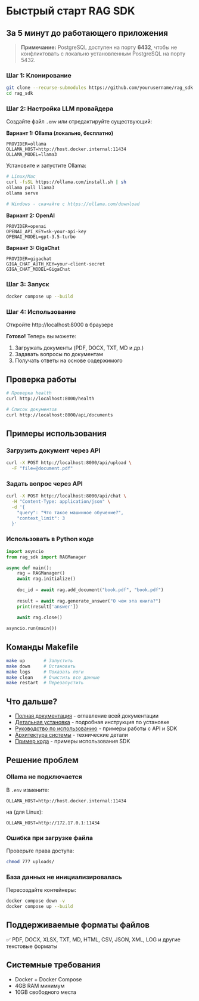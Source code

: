 # Быстрый старт RAG SDK

## За 5 минут до работающего приложения

> **Примечание:** PostgreSQL доступен на порту **6432**, чтобы не конфликтовать с локально установленным PostgreSQL на порту 5432.

### Шаг 1: Клонирование

```bash
git clone --recurse-submodules https://github.com/yourusername/rag_sdk.git
cd rag_sdk
```

### Шаг 2: Настройка LLM провайдера

Создайте файл `.env` или отредактируйте существующий:

**Вариант 1: Ollama (локально, бесплатно)**
```env
PROVIDER=ollama
OLLAMA_HOST=http://host.docker.internal:11434
OLLAMA_MODEL=llama3
```

Установите и запустите Ollama:
```bash
# Linux/Mac
curl -fsSL https://ollama.com/install.sh | sh
ollama pull llama3
ollama serve

# Windows - скачайте с https://ollama.com/download
```

**Вариант 2: OpenAI**
```env
PROVIDER=openai
OPENAI_API_KEY=sk-your-api-key
OPENAI_MODEL=gpt-3.5-turbo
```

**Вариант 3: GigaChat**
```env
PROVIDER=gigachat
GIGA_CHAT_AUTH_KEY=your-client-secret
GIGA_CHAT_MODEL=GigaChat
```

### Шаг 3: Запуск

```bash
docker compose up --build
```

### Шаг 4: Использование

Откройте http://localhost:8000 в браузере

**Готово!** Теперь вы можете:
1. Загружать документы (PDF, DOCX, TXT, MD и др.)
2. Задавать вопросы по документам
3. Получать ответы на основе содержимого

## Проверка работы

```bash
# Проверка health
curl http://localhost:8000/health

# Список документов
curl http://localhost:8000/api/documents
```

## Примеры использования

### Загрузить документ через API

```bash
curl -X POST http://localhost:8000/api/upload \
  -F "file=@document.pdf"
```

### Задать вопрос через API

```bash
curl -X POST http://localhost:8000/api/chat \
  -H "Content-Type: application/json" \
  -d '{
    "query": "Что такое машинное обучение?",
    "context_limit": 3
  }'
```

### Использовать в Python коде

```python
import asyncio
from rag_sdk import RAGManager

async def main():
    rag = RAGManager()
    await rag.initialize()
    
    doc_id = await rag.add_document("book.pdf", "book.pdf")
    
    result = await rag.generate_answer("О чем эта книга?")
    print(result['answer'])
    
    await rag.close()

asyncio.run(main())
```

## Команды Makefile

```bash
make up       # Запустить
make down     # Остановить
make logs     # Показать логи
make clean    # Очистить все данные
make restart  # Перезапустить
```

## Что дальше?

- [Полная документация](README.md) - оглавление всей документации
- [Детальная установка](INSTALL.md) - подробная инструкция по установке
- [Руководство по использованию](USAGE.md) - примеры работы с API и SDK
- [Архитектура системы](ARCHITECTURE.md) - технические детали
- [Пример кода](../example_usage.py) - примеры использования SDK

## Решение проблем

### Ollama не подключается

В `.env` измените:
```env
OLLAMA_HOST=http://host.docker.internal:11434
```

на (для Linux):
```env
OLLAMA_HOST=http://172.17.0.1:11434
```

### Ошибка при загрузке файла

Проверьте права доступа:
```bash
chmod 777 uploads/
```

### База данных не инициализировалась

Пересоздайте контейнеры:
```bash
docker compose down -v
docker compose up --build
```

## Поддерживаемые форматы файлов

✅ PDF, DOCX, XLSX, TXT, MD, HTML, CSV, JSON, XML, LOG и другие текстовые форматы

## Системные требования

- Docker + Docker Compose
- 4GB RAM минимум
- 10GB свободного места

